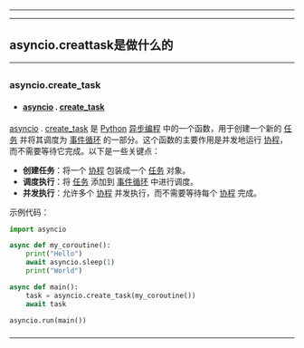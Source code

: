 # 
___
___
## asyncio.creattask是做什么的
___
## 
### asyncio.create_task
- #### [asyncio](https://zh.wikipedia.org/wiki/asyncio) . [create_task](https://zh.wikipedia.org/wiki/create_task) 

[asyncio](https://zh.wikipedia.org/wiki/asyncio) . [create_task](https://zh.wikipedia.org/wiki/create_task) 是 [Python](https://zh.wikipedia.org/wiki/Python) [异步编程](https://zh.wikipedia.org/wiki/异步编程) 中的一个函数，用于创建一个新的 [任务](https://zh.wikipedia.org/wiki/任务) 并将其调度为 [事件循环](https://zh.wikipedia.org/wiki/事件循环) 的一部分。这个函数的主要作用是并发地运行 [协程](https://zh.wikipedia.org/wiki/协程)，而不需要等待它完成。以下是一些关键点：

- **创建任务**：将一个 [协程](https://zh.wikipedia.org/wiki/协程) 包装成一个 [任务](https://zh.wikipedia.org/wiki/任务) 对象。
- **调度执行**：将 [任务](https://zh.wikipedia.org/wiki/任务) 添加到 [事件循环](https://zh.wikipedia.org/wiki/事件循环) 中进行调度。
- **并发执行**：允许多个 [协程](https://zh.wikipedia.org/wiki/协程) 并发执行，而不需要等待每个 [协程](https://zh.wikipedia.org/wiki/协程) 完成。

示例代码：
```python
import asyncio

async def my_coroutine():
    print("Hello")
    await asyncio.sleep(1)
    print("World")

async def main():
    task = asyncio.create_task(my_coroutine())
    await task

asyncio.run(main())
```

### 
___
